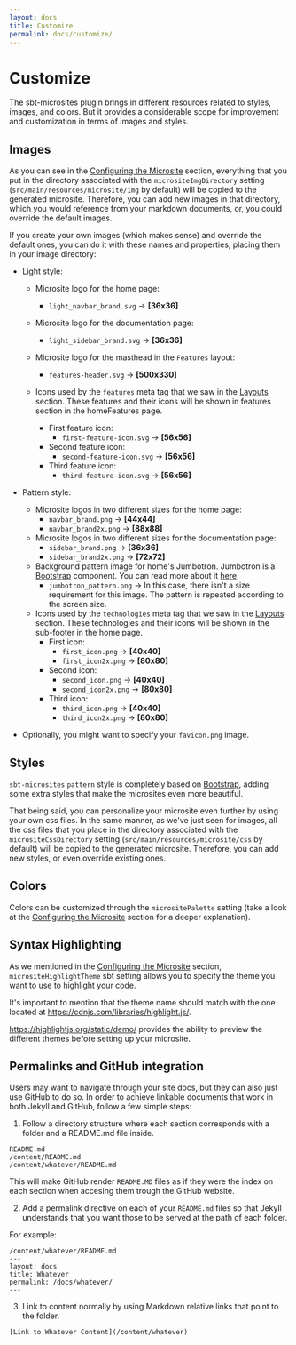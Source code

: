 ```yaml
---
layout: docs
title: Customize
permalink: docs/customize/
---
```


# Customize

The sbt-microsites plugin brings in different resources related to styles, images, and colors. But it provides a considerable scope for improvement and customization in terms of images and styles.

## Images

As you can see in the [Configuring the Microsite](settings.html) section, everything that you put in the directory associated with the `micrositeImgDirectory` setting  (`src/main/resources/microsite/img` by default) will be copied to the generated microsite. Therefore, you can add new images in that directory, which you would reference from your markdown documents, or, you could override the default images.

If you create your own images (which makes sense) and override the default ones, you can do it with these names and properties, placing them in your image directory:

- Light style:
  - Microsite logo for the home page:
    - `light_navbar_brand.svg` -> **[36x36]**
  - Microsite logo for the documentation page:
    - `light_sidebar_brand.svg` -> **[36x36]**
  - Microsite logo for the masthead in the `Features` layout:
    - `features-header.svg` -> **[500x330]**

  - Icons used by the `features` meta tag that we saw in the [Layouts](layouts.html) section. These features and their icons will be shown in features section in the homeFeatures page.
    - First feature icon:
        - `first-feature-icon.svg` -> **[56x56]**
    - Second feature icon:
        - `second-feature-icon.svg` -> **[56x56]**
    - Third feature icon:
        - `third-feature-icon.svg` -> **[56x56]**

- Pattern style:
  - Microsite logos in two different sizes for the home page:
      - `navbar_brand.png` -> **[44x44]**
      - `navbar_brand2x.png` -> **[88x88]**
  - Microsite logos in two different sizes for the documentation page:
      - `sidebar_brand.png` -> **[36x36]**
      - `sidebar_brand2x.png` -> **[72x72]**
  - Background pattern image for home's Jumbotron. Jumbotron is a [Bootstrap](http://getbootstrap.com/) component. You can read more about it [here](http://getbootstrap.com/components/#jumbotron).
      - `jumbotron_pattern.png` -> In this case, there isn't a size requirement for this image. The pattern is repeated according to the screen size.
  - Icons used by the `technologies` meta tag that we saw in the [Layouts](layouts.html) section. These technologies and their icons will be shown in the sub-footer in the home page.
      - First icon:
          - `first_icon.png` -> **[40x40]**
          - `first_icon2x.png` -> **[80x80]**
      - Second icon:
          - `second_icon.png` -> **[40x40]**
          - `second_icon2x.png` -> **[80x80]**
      - Third icon:
          - `third_icon.png` -> **[40x40]**
          - `third_icon2x.png` -> **[80x80]**

- Optionally, you might want to specify your `favicon.png` image.

## Styles

`sbt-microsites` `pattern` style is completely based on [Bootstrap](http://getbootstrap.com/), adding some extra styles that make the microsites even more beautiful.

That being said, you can personalize your microsite even further by using your own css files. In the same manner, as we've just seen for images, all the css files that you place in the directory associated with the `micrositeCssDirectory` setting (`src/main/resources/microsite/css` by default) will be copied to the generated microsite. Therefore, you can add new styles, or even override existing ones.

## Colors

Colors can be customized through the `micrositePalette` setting (take a look at the [Configuring the Microsite](settings.html) section for a deeper explanation).

## Syntax Highlighting

As we mentioned in the [Configuring the Microsite](settings.html) section, `micrositeHighlightTheme` sbt setting allows you to specify the theme you want to use to highlight your code.

It's important to mention that the theme name should match with the one located at https://cdnjs.com/libraries/highlight.js/.

https://highlightjs.org/static/demo/ provides the ability to preview the different themes before setting up your microsite.

## Permalinks and GitHub integration

Users may want to navigate through your site docs, but they can also just use GitHub to do so.
In order to achieve linkable documents that work in both Jekyll and GitHub, follow a few
simple steps:

1. Follow a directory structure where each section corresponds with a folder and a README.md file inside.

```
README.md
/content/README.md
/content/whatever/README.md
```

This will make GitHub render `README.MD` files as if they were the index on each section when accesing them trough the GitHub website.

2. Add a permalink directive on each of your `README.md` files so that Jekyll understands that you want those to be served at the path of each folder.

For example:

```
/content/whatever/README.md
---
layout: docs
title: Whatever
permalink: /docs/whatever/
---
```

3. Link to content normally by using Markdown relative links that point to the folder.

```
[Link to Whatever Content](/content/whatever)
```
